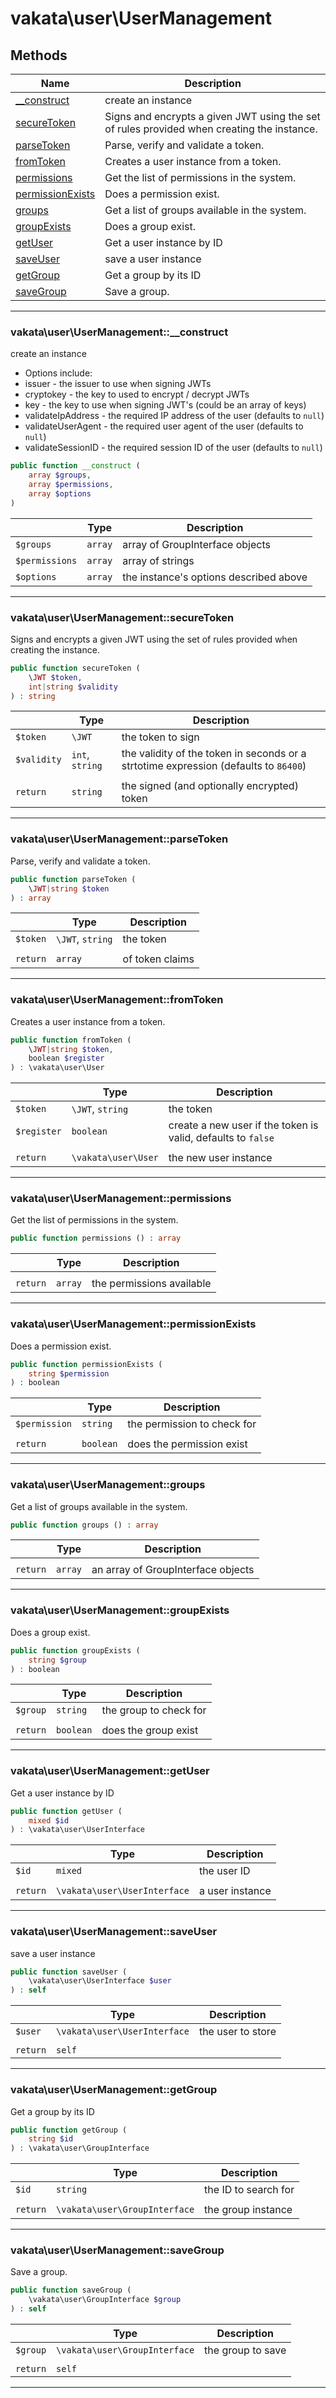 # vakata\user\UserManagement


## Methods

| Name | Description |
|------|-------------|
|[__construct](#vakata\user\usermanagement__construct)|create an instance|
|[secureToken](#vakata\user\usermanagementsecuretoken)|Signs and encrypts a given JWT using the set of rules provided when creating the instance.|
|[parseToken](#vakata\user\usermanagementparsetoken)|Parse, verify and validate a token.|
|[fromToken](#vakata\user\usermanagementfromtoken)|Creates a user instance from a token.|
|[permissions](#vakata\user\usermanagementpermissions)|Get the list of permissions in the system.|
|[permissionExists](#vakata\user\usermanagementpermissionexists)|Does a permission exist.|
|[groups](#vakata\user\usermanagementgroups)|Get a list of groups available in the system.|
|[groupExists](#vakata\user\usermanagementgroupexists)|Does a group exist.|
|[getUser](#vakata\user\usermanagementgetuser)|Get a user instance by ID|
|[saveUser](#vakata\user\usermanagementsaveuser)|save a user instance|
|[getGroup](#vakata\user\usermanagementgetgroup)|Get a group by its ID|
|[saveGroup](#vakata\user\usermanagementsavegroup)|Save a group.|

---



### vakata\user\UserManagement::__construct
create an instance  
* Options include:  
* issuer - the issuer to use when signing JWTs  
* cryptokey - the key to used to encrypt / decrypt JWTs  
* key - the key to use when signing JWT's (could be an array of keys)  
* validateIpAddress - the required IP address of the user (defaults to `null`)  
* validateUserAgent - the required user agent of the user (defaults to `null`)  
* validateSessionID - the required session ID of the user (defaults to `null`)

```php
public function __construct (  
    array $groups,  
    array $permissions,  
    array $options  
)   
```

|  | Type | Description |
|-----|-----|-----|
| `$groups` | `array` | array of GroupInterface objects |
| `$permissions` | `array` | array of strings |
| `$options` | `array` | the instance's options described above |

---


### vakata\user\UserManagement::secureToken
Signs and encrypts a given JWT using the set of rules provided when creating the instance.  


```php
public function secureToken (  
    \JWT $token,  
    int|string $validity  
) : string    
```

|  | Type | Description |
|-----|-----|-----|
| `$token` | `\JWT` | the token to sign |
| `$validity` | `int`, `string` | the validity of the token in seconds or a strtotime expression (defaults to `86400`) |
|  |  |  |
| `return` | `string` | the signed (and optionally encrypted) token |

---


### vakata\user\UserManagement::parseToken
Parse, verify and validate a token.  


```php
public function parseToken (  
    \JWT|string $token  
) : array    
```

|  | Type | Description |
|-----|-----|-----|
| `$token` | `\JWT`, `string` | the token |
|  |  |  |
| `return` | `array` | of token claims |

---


### vakata\user\UserManagement::fromToken
Creates a user instance from a token.  


```php
public function fromToken (  
    \JWT|string $token,  
    boolean $register  
) : \vakata\user\User    
```

|  | Type | Description |
|-----|-----|-----|
| `$token` | `\JWT`, `string` | the token |
| `$register` | `boolean` | create a new user if the token is valid, defaults to `false` |
|  |  |  |
| `return` | `\vakata\user\User` | the new user instance |

---


### vakata\user\UserManagement::permissions
Get the list of permissions in the system.  


```php
public function permissions () : array    
```

|  | Type | Description |
|-----|-----|-----|
|  |  |  |
| `return` | `array` | the permissions available |

---


### vakata\user\UserManagement::permissionExists
Does a permission exist.  


```php
public function permissionExists (  
    string $permission  
) : boolean    
```

|  | Type | Description |
|-----|-----|-----|
| `$permission` | `string` | the permission to check for |
|  |  |  |
| `return` | `boolean` | does the permission exist |

---


### vakata\user\UserManagement::groups
Get a list of groups available in the system.  


```php
public function groups () : array    
```

|  | Type | Description |
|-----|-----|-----|
|  |  |  |
| `return` | `array` | an array of GroupInterface objects |

---


### vakata\user\UserManagement::groupExists
Does a group exist.  


```php
public function groupExists (  
    string $group  
) : boolean    
```

|  | Type | Description |
|-----|-----|-----|
| `$group` | `string` | the group to check for |
|  |  |  |
| `return` | `boolean` | does the group exist |

---


### vakata\user\UserManagement::getUser
Get a user instance by ID  


```php
public function getUser (  
    mixed $id  
) : \vakata\user\UserInterface    
```

|  | Type | Description |
|-----|-----|-----|
| `$id` | `mixed` | the user ID |
|  |  |  |
| `return` | `\vakata\user\UserInterface` | a user instance |

---


### vakata\user\UserManagement::saveUser
save a user instance  


```php
public function saveUser (  
    \vakata\user\UserInterface $user  
) : self    
```

|  | Type | Description |
|-----|-----|-----|
| `$user` | `\vakata\user\UserInterface` | the user to store |
|  |  |  |
| `return` | `self` |  |

---


### vakata\user\UserManagement::getGroup
Get a group by its ID  


```php
public function getGroup (  
    string $id  
) : \vakata\user\GroupInterface    
```

|  | Type | Description |
|-----|-----|-----|
| `$id` | `string` | the ID to search for |
|  |  |  |
| `return` | `\vakata\user\GroupInterface` | the group instance |

---


### vakata\user\UserManagement::saveGroup
Save a group.  


```php
public function saveGroup (  
    \vakata\user\GroupInterface $group  
) : self    
```

|  | Type | Description |
|-----|-----|-----|
| `$group` | `\vakata\user\GroupInterface` | the group to save |
|  |  |  |
| `return` | `self` |  |

---

